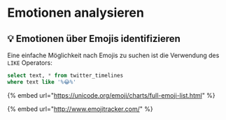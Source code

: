 # Emotionen analysieren

## 💡 Emotionen über Emojis identifizieren

Eine einfache Möglichkeit nach Emojis zu suchen ist die Verwendung des `LIKE` Operators:

```sql
select text, * from twitter_timelines
where text like '%😂%'
```

{% embed url="https://unicode.org/emoji/charts/full-emoji-list.html" %}

{% embed url="http://www.emojitracker.com/" %}




